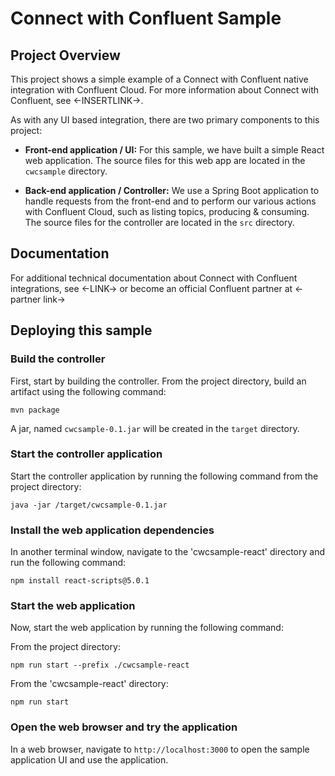 # Connect with Confluent Sample

## Project Overview

This project shows a simple example of a Connect with Confluent native integration with Confluent Cloud. For more information about Connect with Confluent, see <-INSERTLINK->. 

As with any UI based integration, there are two primary components to this project: 

- **Front-end application / UI:** For this sample, we have built a simple React web application. The source files for this web app are located in the `cwcsample` directory. 

- **Back-end application / Controller:** We use a Spring Boot application to handle requests from the front-end and to perform our various actions with Confluent Cloud, such as listing topics, producing & consuming. The source files for the controller are located in the `src` directory. 

## Documentation

For additional technical documentation about Connect with Confluent integrations, see <-LINK-> or become an official Confluent partner at <-partner link->

## Deploying this sample

### Build the controller

First, start by building the controller. From the project directory, build an artifact using the following command:

`mvn package`

A jar, named `cwcsample-0.1.jar` will be created in the `target` directory. 

### Start the controller application

Start the controller application by running the following command from the project directory:

`java -jar /target/cwcsample-0.1.jar`

### Install the web application dependencies

In another terminal window, navigate to the 'cwcsample-react' directory and run the following command: 

`npm install react-scripts@5.0.1`

### Start the web application

Now, start the web application by running the following command: 

From the project directory: 

`npm run start --prefix ./cwcsample-react`

From the 'cwcsample-react' directory: 

`npm run start`

### Open the web browser and try the application

In a web browser, navigate to `http://localhost:3000` to open the sample application UI and use the application. 